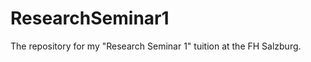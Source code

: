ResearchSeminar1
================

The repository for my "Research Seminar 1" tuition at the FH Salzburg.